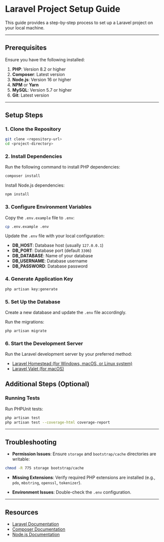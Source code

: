 # Laravel Project Setup Guide

This guide provides a step-by-step process to set up a Laravel project on your local machine.

---

## Prerequisites

Ensure you have the following installed:

1. **PHP**: Version 8.2 or higher
2. **Composer**: Latest version
3. **Node.js**: Version 16 or higher
4. **NPM** or **Yarn**
5. **MySQL**: Version 5.7 or higher
6. **Git**: Latest version

---

## Setup Steps

### 1. Clone the Repository

```bash
git clone <repository-url>
cd <project-directory>
```

### 2. Install Dependencies

Run the following command to install PHP dependencies:

```bash
composer install
```

Install Node.js dependencies:

```bash
npm install
```

### 3. Configure Environment Variables

Copy the `.env.example` file to `.env`:

```bash
cp .env.example .env
```

Update the `.env` file with your local configuration:

- **DB_HOST**: Database host (usually `127.0.0.1`)
- **DB_PORT**: Database port (default `3306`)
- **DB_DATABASE**: Name of your database
- **DB_USERNAME**: Database username
- **DB_PASSWORD**: Database password

### 4. Generate Application Key

```bash
php artisan key:generate
```

### 5. Set Up the Database

Create a new database and update the `.env` file accordingly.

Run the migrations:

```bash
php artisan migrate
```

### 6. Start the Development Server

Run the Laravel development server by your preferred method:

- [Laravel Homestead (for Windows, macOS, or Linux system)](https://laravel.com/docs/11.x/homestead)
- [Laravel Valet (for macOS)](https://laravel.com/docs/11.x/valet)


## Additional Steps (Optional)

### Running Tests

Run PHPUnit tests:

```bash
php artisan test
php artisan test --coverage-html coverage-report
```

---

## Troubleshooting

- **Permission Issues**: Ensure `storage` and `bootstrap/cache` directories are writable:

```bash
chmod -R 775 storage bootstrap/cache
```

- **Missing Extensions**: Verify required PHP extensions are installed (e.g., `pdo`, `mbstring`, `openssl`, `tokenizer`).

- **Environment Issues**: Double-check the `.env` configuration.

---

## Resources

- [Laravel Documentation](https://laravel.com/docs)
- [Composer Documentation](https://getcomposer.org/doc/)
- [Node.js Documentation](https://nodejs.org/en/docs/)

